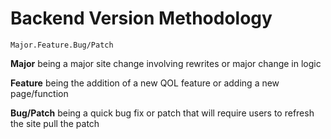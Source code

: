 # Backend Version Methodology

`Major.Feature.Bug/Patch`

**Major** being a major site change involving rewrites or major change in logic

**Feature** being the addition of a new QOL feature or adding a new page/function

**Bug/Patch** being a quick bug fix or patch that will require users to refresh the site pull the patch